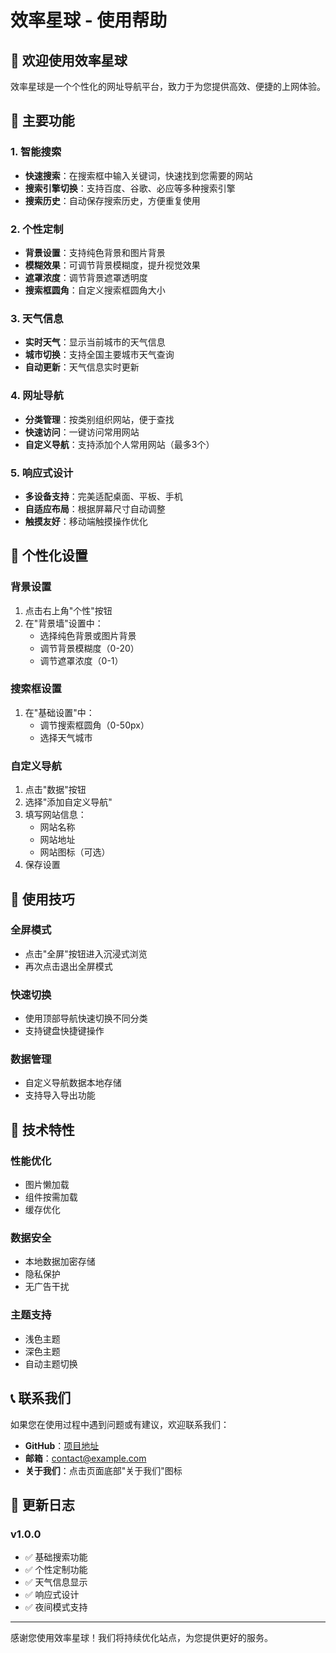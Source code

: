 # 效率星球 - 使用帮助

## 🌟 欢迎使用效率星球

效率星球是一个个性化的网址导航平台，致力于为您提供高效、便捷的上网体验。

## 🚀 主要功能

### 1. 智能搜索

- **快速搜索**：在搜索框中输入关键词，快速找到您需要的网站
- **搜索引擎切换**：支持百度、谷歌、必应等多种搜索引擎
- **搜索历史**：自动保存搜索历史，方便重复使用

### 2. 个性定制

- **背景设置**：支持纯色背景和图片背景
- **模糊效果**：可调节背景模糊度，提升视觉效果
- **遮罩浓度**：调节背景遮罩透明度
- **搜索框圆角**：自定义搜索框圆角大小

### 3. 天气信息

- **实时天气**：显示当前城市的天气信息
- **城市切换**：支持全国主要城市天气查询
- **自动更新**：天气信息实时更新

### 4. 网址导航

- **分类管理**：按类别组织网站，便于查找
- **快速访问**：一键访问常用网站
- **自定义导航**：支持添加个人常用网站（最多3个）

### 5. 响应式设计

- **多设备支持**：完美适配桌面、平板、手机
- **自适应布局**：根据屏幕尺寸自动调整
- **触摸友好**：移动端触摸操作优化

## 🎨 个性化设置

### 背景设置

1. 点击右上角"个性"按钮
2. 在"背景墙"设置中：
   - 选择纯色背景或图片背景
   - 调节背景模糊度（0-20）
   - 调节遮罩浓度（0-1）

### 搜索框设置

1. 在"基础设置"中：
   - 调节搜索框圆角（0-50px）
   - 选择天气城市

### 自定义导航

1. 点击"数据"按钮
2. 选择"添加自定义导航"
3. 填写网站信息：
   - 网站名称
   - 网站地址
   - 网站图标（可选）
4. 保存设置

## 📱 使用技巧

### 全屏模式

- 点击"全屏"按钮进入沉浸式浏览
- 再次点击退出全屏模式

### 快速切换

- 使用顶部导航快速切换不同分类
- 支持键盘快捷键操作

### 数据管理

- 自定义导航数据本地存储
- 支持导入导出功能

## 🔧 技术特性

### 性能优化

- 图片懒加载
- 组件按需加载
- 缓存优化

### 数据安全

- 本地数据加密存储
- 隐私保护
- 无广告干扰

### 主题支持

- 浅色主题
- 深色主题
- 自动主题切换

## 📞 联系我们

如果您在使用过程中遇到问题或有建议，欢迎联系我们：

- **GitHub**：[项目地址](https://github.com)
- **邮箱**：contact@example.com
- **关于我们**：点击页面底部"关于我们"图标

## 🔄 更新日志

### v1.0.0

- ✅ 基础搜索功能
- ✅ 个性定制功能
- ✅ 天气信息显示
- ✅ 响应式设计
- ✅ 夜间模式支持

---

感谢您使用效率星球！我们将持续优化站点，为您提供更好的服务。
